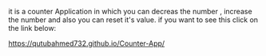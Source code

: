 it is a counter Application in which you can decreas the number , increase the number and also you can reset it's value.
if you want to see this click on the link below:

https://qutubahmed732.github.io/Counter-App/
